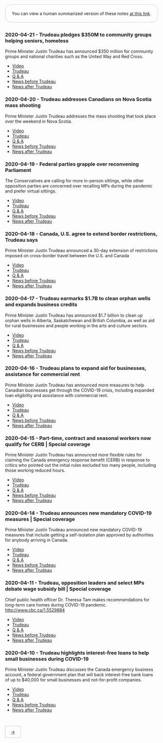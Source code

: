 <div style="border: 1px solid #ccc; padding: 20px; text-align: center; margin-bottom: 30px; border-radius: 20px;">
You can view a human summarized version of these notes <a href="https://www.notion.so/jnadeau/Covid-19-Canadian-PM-Trudeau-Summaries-9055578ceba94368a732b68904eae78f">at this link</a>.
</div>


### 2020-04-21 - Trudeau pledges $350M to community groups helping seniors, homeless
Prime Minister Justin Trudeau has announced $350 million for community groups and national charities such as the United Way and Red Cross.

  - [Video](https://www.youtube.com/watch?v=K60KUHbmG_k)
  - [Trudeau](./2020-04-21/trudeau.md)
  - [Q & A](./2020-04-21/q_a.md)
  - [News before Trudeau](./2020-04-21/pre_news.md)
  - [News after Trudeau](./2020-04-21/post_news.md)

### 2020-04-20 - Trudeau addresses Canadians on Nova Scotia mass shooting
Prime Minister Justin Trudeau addresses the mass shooting that took place over the weekend in Nova Scotia.

  - [Video](https://www.youtube.com/watch?v=yKCkZ10-FBo)
  - [Trudeau](./2020-04-20/trudeau.md)
  - [Q & A](./2020-04-20/q_a.md)
  - [News before Trudeau](./2020-04-20/pre_news.md)
  - [News after Trudeau](./2020-04-20/post_news.md)

### 2020-04-19 - Federal parties grapple over reconvening Parliament
The Conservatives are calling for more in-person sittings, while other opposition parties are concerned over recalling MPs during the pandemic and prefer virtual sittings. 

  - [Video](https://www.youtube.com/watch?v=70aKpsEfk9s)
  - [Trudeau](./2020-04-19/trudeau.md)
  - [Q & A](./2020-04-19/q_a.md)
  - [News before Trudeau](./2020-04-19/pre_news.md)
  - [News after Trudeau](./2020-04-19/post_news.md)

### 2020-04-18 - Canada, U.S. agree to extend border restrictions, Trudeau says
Prime Minister Justin Trudeau announced a 30-day extension of restrictions imposed on cross-border travel between the U.S. and Canada 

  - [Video](https://www.youtube.com/watch?v=IHjelomI83U)
  - [Trudeau](./2020-04-18/trudeau.md)
  - [Q & A](./2020-04-18/q_a.md)
  - [News before Trudeau](./2020-04-18/pre_news.md)
  - [News after Trudeau](./2020-04-18/post_news.md)

### 2020-04-17 - Trudeau earmarks $1.7B to clean orphan wells and expands business credits
Prime Minister Justin Trudeau has announced $1.7 billion to clean up orphan wells in Alberta, Saskatchewan and British Columbia, as well as aid for rural businesses and people working in the arts and culture sectors.

  - [Video](https://www.youtube.com/watch?v=ARmTJuR83M0)
  - [Trudeau](./2020-04-17/trudeau.md)
  - [Q & A](./2020-04-17/q_a.md)
  - [News before Trudeau](./2020-04-17/pre_news.md)
  - [News after Trudeau](./2020-04-17/post_news.md)

### 2020-04-16 - Trudeau plans to expand aid for businesses, assistance for commercial rent
Prime Minister Justin Trudeau has announced more measures to help Canadian businesses get through the COVID-19 crisis, including expanded loan eligibility and assistance with commercial rent.

  - [Video](https://www.youtube.com/watch?v=NAkfUqUq2Ds)
  - [Trudeau](./2020-04-16/trudeau.md)
  - [Q & A](./2020-04-16/q_a.md)
  - [News before Trudeau](./2020-04-16/pre_news.md)
  - [News after Trudeau](./2020-04-16/post_news.md)

### 2020-04-15 - Part-time, contract and seasonal workers now qualify for CERB | Special coverage
Prime Minister Justin Trudeau has announced more flexible rules for claiming the Canada emergency response benefit (CERB) in response to critics who pointed out the initial rules excluded too many people, including those working reduced hours.

  - [Video](https://www.youtube.com/watch?v=f3jf-f6hEjM)
  - [Trudeau](./2020-04-15/trudeau.md)
  - [Q & A](./2020-04-15/q_a.md)
  - [News before Trudeau](./2020-04-15/pre_news.md)
  - [News after Trudeau](./2020-04-15/post_news.md)

### 2020-04-14 - Trudeau announces new mandatory COVID-19 measures | Special coverage
Prime Minister Justin Trudeau announced new mandatory COVID-19 measures that include getting a self-isolation plan approved by authorities for anybody arriving in Canada.

  - [Video](https://www.youtube.com/watch?v=76iqxbZz4X8)
  - [Trudeau](./2020-04-14/trudeau.md)
  - [Q & A](./2020-04-14/q_a.md)
  - [News before Trudeau](./2020-04-14/pre_news.md)
  - [News after Trudeau](./2020-04-14/post_news.md)

### 2020-04-11 - Trudeau, opposition leaders and select MPs debate wage subsidy bill | Special coverage
Chief public health officer Dr. Theresa Tam makes recommendations for long-term care homes during COVID-19 pandemic. http://www.cbc.ca/1.5529884

  - [Video](https://www.youtube.com/watch?v=YjHHe_YQj4g)
  - [Trudeau](./2020-04-11/trudeau.md)
  - [Q & A](./2020-04-11/q_a.md)
  - [News before Trudeau](./2020-04-11/pre_news.md)
  - [News after Trudeau](./2020-04-11/post_news.md)

### 2020-04-10 - Trudeau highlights interest-free loans to help small businesses during COVID-19
Prime Minister Justin Trudeau discusses the Canada emergency business account, a federal government plan that will back interest-free bank loans of up to $40,000 for small businesses and not-for-profit companies.

  - [Video](https://www.youtube.com/watch?v=F-UQwgj4CR4)
  - [Trudeau](./2020-04-10/trudeau.md)
  - [Q & A](./2020-04-10/q_a.md)
  - [News before Trudeau](./2020-04-10/pre_news.md)
  - [News after Trudeau](./2020-04-10/post_news.md)

<div style='border: 1px solid #ccc; display: inline-block; padding: 0; margin-top: 30px;'>
  <a style='display: inline-block; padding: 10px 0; width: 50px; text-align: center' href='./PAGE_2.md'>→</a>
</div>
